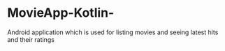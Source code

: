 # MovieApp-Kotlin-
Android application which is used for listing movies and seeing latest hits and their ratings
